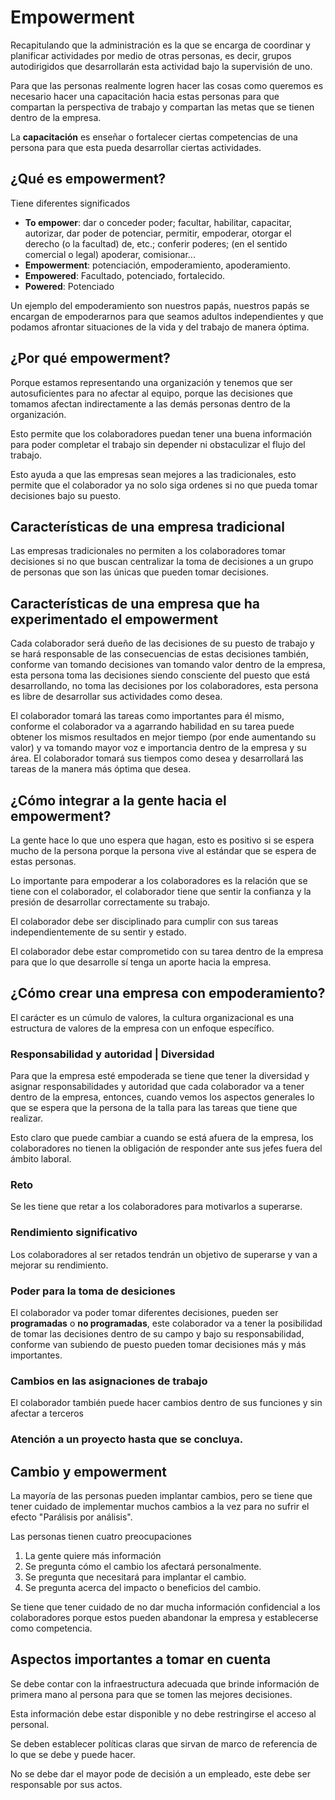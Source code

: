 # Empowerment
Recapitulando que la administración es la que se encarga de coordinar y planificar actividades por medio de otras personas, es decir, grupos autodirigidos que desarrollarán esta actividad bajo la supervisión de uno.

Para que las personas realmente logren hacer las cosas como queremos es necesario hacer una capacitación hacia estas personas para que compartan la perspectiva de trabajo y compartan las metas que se tienen dentro de la empresa.

La **capacitación** es enseñar o fortalecer ciertas competencias de una persona para que esta pueda desarrollar ciertas actividades.


## ¿Qué es empowerment?
Tiene diferentes significados
- **To empower**: dar o conceder poder; facultar, habilitar, capacitar, autorizar, dar poder de potenciar, permitir, empoderar, otorgar el derecho (o la facultad) de, etc.; conferir poderes; (en el sentido comercial o legal) apoderar, comisionar...
- **Empowerment**: potenciación, empoderamiento, apoderamiento.
- **Empowered**: Facultado, potenciado, fortalecido.
- **Powered**: Potenciado

Un ejemplo del empoderamiento son nuestros papás, nuestros papás se encargan de empoderarnos para que seamos adultos independientes y que podamos afrontar situaciones de la vida y del trabajo de manera óptima.

## ¿Por qué empowerment?
Porque estamos representando una organización y tenemos que ser autosuficientes para no afectar al equipo, porque las decisiones que tomamos afectan indirectamente a las demás personas dentro de la organización.

Esto permite que los colaboradores puedan tener una buena información para poder completar el trabajo sin depender ni obstaculizar el flujo del trabajo.

Esto ayuda a que las empresas sean mejores a las tradicionales, esto permite que el colaborador ya no solo siga ordenes si no que pueda tomar decisiones bajo su puesto.

## Características de una empresa tradicional
Las empresas tradicionales no permiten a los colaboradores tomar decisiones si no que buscan centralizar la toma de decisiones a un grupo de personas que son las únicas que pueden tomar decisiones.

## Características de una empresa que ha experimentado el empowerment
Cada colaborador será dueño de las decisiones de su puesto de trabajo y se hará responsable de las consecuencias de estas decisiones también, conforme van tomando decisiones van tomando valor dentro de la empresa, esta persona toma las decisiones siendo consciente del puesto que está desarrollando, no toma las decisiones por los colaboradores, esta persona es libre de desarrollar sus actividades como desea.

El colaborador tomará las tareas como importantes para él mismo, conforme el colaborador va a agarrando habilidad en su tarea puede obtener los mismos resultados en mejor tiempo (por ende aumentando su valor) y va tomando mayor voz e importancia dentro de la empresa y su área. El colaborador tomará sus tiempos como desea y desarrollará las tareas de la manera más óptima que desea.

## ¿Cómo integrar a la gente hacia el empowerment?
La gente hace lo que uno espera que hagan, esto es positivo si se espera mucho de la persona porque la persona vive al estándar que se espera de estas personas.

Lo importante para empoderar a los colaboradores es la relación que se tiene con el colaborador, el colaborador tiene que sentir la confianza y la presión de desarrollar correctamente su trabajo.

El colaborador debe ser disciplinado para cumplir con sus tareas independientemente de su sentir y estado.

El colaborador debe estar comprometido con su tarea dentro de la empresa para que lo que desarrolle sí tenga un aporte hacia la empresa.

## ¿Cómo crear una empresa con empoderamiento?
El carácter es un cúmulo de valores, la cultura organizacional es una estructura de valores de la empresa con un enfoque específico.

### Responsabilidad y autoridad | Diversidad
Para que la empresa esté empoderada se tiene que tener la diversidad y asignar responsabilidades y autoridad que cada colaborador va a tener dentro de la empresa, entonces, cuando vemos los aspectos generales lo que se espera que la persona de la talla para las tareas que tiene que realizar.

Esto claro que puede cambiar a cuando se está afuera de la empresa, los colaboradores no tienen la obligación de responder ante sus jefes fuera del ámbito laboral.

### Reto
Se les tiene que retar a los colaboradores para motivarlos a superarse.

### Rendimiento significativo
Los colaboradores al ser retados tendrán un objetivo de superarse y van a mejorar su rendimiento.

### Poder para la toma de desiciones
El colaborador va poder tomar diferentes decisiones, pueden ser **programadas** o **no programadas**, este colaborador va a tener la posibilidad de tomar las decisiones dentro de su campo y bajo su responsabilidad, conforme van subiendo de puesto pueden tomar decisiones más y más importantes.

### Cambios en las asignaciones de trabajo
El colaborador también puede hacer cambios dentro de sus funciones y sin afectar a terceros

### Atención a un proyecto hasta que se concluya.

## Cambio y empowerment
La mayoría de las personas pueden implantar cambios, pero se tiene que tener cuidado de implementar muchos cambios a la vez para no sufrir el efecto "Parálisis por análisis".

Las personas tienen cuatro preocupaciones
1. La gente quiere más información
2. Se pregunta cómo el cambio los afectará personalmente.
3. Se pregunta que necesitará para implantar el cambio.
4. Se pregunta acerca del impacto o beneficios del cambio.

Se tiene que tener cuidado de no dar mucha información confidencial a los colaboradores porque estos pueden abandonar la empresa y establecerse como competencia.

## Aspectos importantes a tomar en cuenta
Se debe contar con la infraestructura adecuada que brinde información de primera mano al persona para que se tomen las mejores decisiones.

Esta información debe estar disponible y no debe restringirse el acceso al personal.

Se deben establecer políticas claras que sirvan de marco de referencia de lo que se debe y puede hacer.

No se debe dar el mayor pode de decisión a un empleado, este debe ser responsable por sus actos.

